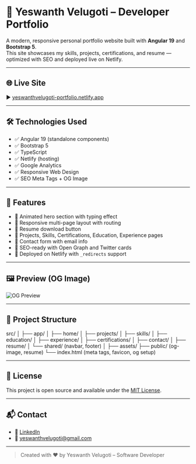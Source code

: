 # 💼 Yeswanth Velugoti – Developer Portfolio

A modern, responsive personal portfolio website built with **Angular 19** and **Bootstrap 5**.  
This site showcases my skills, projects, certifications, and resume — optimized with SEO and deployed live on Netlify.

---

## 🌐 Live Site

▶️ [yeswanthvelugoti-portfolio.netlify.app](https://yeswanthvelugoti-portfolio.netlify.app)

---

## 🛠️ Technologies Used

- ✅ Angular 19 (standalone components)
- ✅ Bootstrap 5
- ✅ TypeScript
- ✅ Netlify (hosting)
- ✅ Google Analytics
- ✅ Responsive Web Design
- ✅ SEO Meta Tags + OG Image

---

## 🚀 Features

- 🔹 Animated hero section with typing effect
- 🔹 Responsive multi-page layout with routing
- 🔹 Resume download button
- 🔹 Projects, Skills, Certifications, Education, Experience pages
- 🔹 Contact form with email info
- 🔹 SEO-ready with Open Graph and Twitter cards
- 🔹 Deployed on Netlify with `_redirects` support

---

## 🖼️ Preview (OG Image)

![OG Preview](https://yeswanthvelugoti-portfolio.netlify.app/yeswanth-og.jpg)

---

## 📁 Project Structure

src/
│
├── app/
│ ├── home/
│ ├── projects/
│ ├── skills/
│ ├── education/
│ ├── experience/
│ ├── certifications/
│ ├── contact/
│ ├── resume/
│ └── shared/ (navbar, footer)
│
├── assets/
├── public/ (og-image, resume)
└── index.html (meta tags, favicon, og setup)


---

## 📜 License

This project is open source and available under the [MIT License](LICENSE).

---

## 📬 Contact

- 🔗 [LinkedIn](https://www.linkedin.com/in/yeswanth-velugoti/)
- 📧 yeswanthvelugoti@gmail.com

---

> Created with ❤️ by Yeswanth Velugoti – Software Developer
